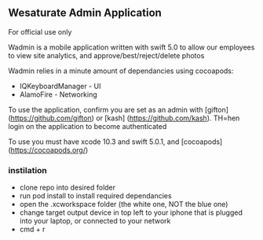 
## Wesaturate Admin Application 

For official use only 

Wadmin is a mobile application written with swift 5.0 to allow our employees to view site analytics, and approve/best/reject/delete photos

Wadmin relies in a minute amount of dependancies using cocoapods:
* IQKeyboardManager - UI
* AlamoFire - Networking

To use the application, confirm you are set as an admin with [gifton] (https://github.com/gifton) or [kash] (https://github.com/kash).  TH=hen login on the application to become authenticated

To use you must have xcode 10.3 and swift 5.0.1, and [cocoapods] (https://cocoapods.org/)

### instilation
* clone repo into desired folder
* run pod install to install required dependancies
* open the .xcworkspace folder (the white one, NOT the blue one) 
* change target output device in top left to your iphone that is plugged into your laptop, or connected to your network
* cmd + r
